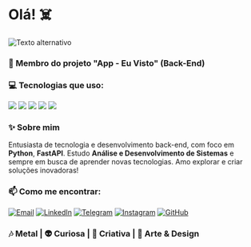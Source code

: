 # Olá! ☠️

![Texto alternativo](https://images-wixmp-ed30a86b8c4ca887773594c2.wixmp.com/f/9892934f-6880-48f7-82ff-918430f875c9/d9vllht-88fd3c58-3ee1-4c5c-b213-20bf199c9abb.gif?token=eyJ0eXAiOiJKV1QiLCJhbGciOiJIUzI1NiJ9.eyJzdWIiOiJ1cm46YXBwOjdlMGQxODg5ODIyNjQzNzNhNWYwZDQxNWVhMGQyNmUwIiwiaXNzIjoidXJuOmFwcDo3ZTBkMTg4OTgyMjY0MzczYTVmMGQ0MTVlYTBkMjZlMCIsIm9iaiI6W1t7InBhdGgiOiJcL2ZcLzk4OTI5MzRmLTY4ODAtNDhmNy04MmZmLTkxODQzMGY4NzVjOVwvZDl2bGxodC04OGZkM2M1OC0zZWUxLTRjNWMtYjIxMy0yMGJmMTk5YzlhYmIuZ2lmIn1dXSwiYXVkIjpbInVybjpzZXJ2aWNlOmZpbGUuZG93bmxvYWQiXX0.XtNPPmuipDGMzQAK163_W0zVqgZPbDk4c6Sf3-DdnYs)

### 💼 Membro do projeto "App - Eu Visto" (Back-End)

### 💻 Tecnologias que uso:
<p align="left">
  <img src="https://img.shields.io/badge/-HTML5-E34F26?style=flat-square&logo=html5&logoColor=white" />
  <img src="https://img.shields.io/badge/-CSS3-1572B6?style=flat-square&logo=css3" />
  <img src="https://img.shields.io/badge/-Python-3776AB?style=flat-square&logo=python&logoColor=white" />
  <img src="https://img.shields.io/badge/-FastAPI-009688?style=flat-square&logo=fastapi&logoColor=white" />
  <img src="https://img.shields.io/badge/-Git-F05032?style=flat-square&logo=git&logoColor=white" />
</p>

### ✨ Sobre mim
Entusiasta de tecnologia e desenvolvimento back-end, com foco em **Python**, **FastAPI**. Estudo **Análise e Desenvolvimento de Sistemas** e sempre em busca de aprender novas tecnologias. Amo explorar e criar soluções inovadoras!

### 📫 Como me encontrar:
<p align="left">
  <a href="mailto:alinebancks2@gmail.com"><img src="https://img.shields.io/badge/-Email-D14836?style=flat-square&logo=gmail&logoColor=white" alt="Email" /></a>
  <a href="https://www.linkedin.com/in/aline-bancks-5877421a4/"><img src="https://img.shields.io/badge/-LinkedIn-0077B5?style=flat-square&logo=linkedin&logoColor=white" alt="LinkedIn" /></a>
  <a href="https://t.me/+5541985159059"><img src="https://img.shields.io/badge/-Telegram-0088cc?style=flat-square&logo=telegram&logoColor=white" alt="Telegram" /></a>
  <a href="https://www.instagram.com/ale_cremer"><img src="https://img.shields.io/badge/-Instagram-E4405F?style=flat-square&logo=instagram&logoColor=white" alt="Instagram" /></a>
  <a href="https://github.com/alecremer"><img src="https://img.shields.io/badge/-GitHub-181717?style=flat-square&logo=github&logoColor=white" alt="GitHub" /></a>
</p>

### 🎶 Metal | 👽 Curiosa | 🧩 Criativa | 🎨 Arte & Design

